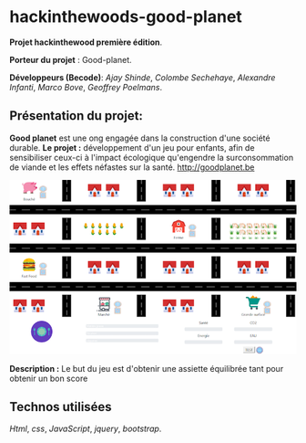 # hackinthewoods-good-planet
**Projet hackinthewood première édition**.

**Porteur du projet** : Good-planet.

**Développeurs (Becode)**: _Ajay Shinde_, _Colombe Sechehaye_, _Alexandre Infanti_, _Marco Bove_, _Geoffrey Poelmans_.


Présentation du projet:
--------------------------

**Good planet** est une ong engagée dans la construction d'une société durable.
**Le projet :** développement d'un jeu pour enfants, afin de sensibiliser ceux-ci à l'impact écologique qu'engendre la surconsommation de viande et les effets néfastes sur la santé.
http://goodplanet.be

![alt text](screenshot.png)


**Description :** Le but du jeu est d'obtenir une assiette équilibrée tant pour obtenir un bon score


Technos utilisées
-----------------

_Html_, _css_, _JavaScript_, _jquery_, _bootstrap_.
